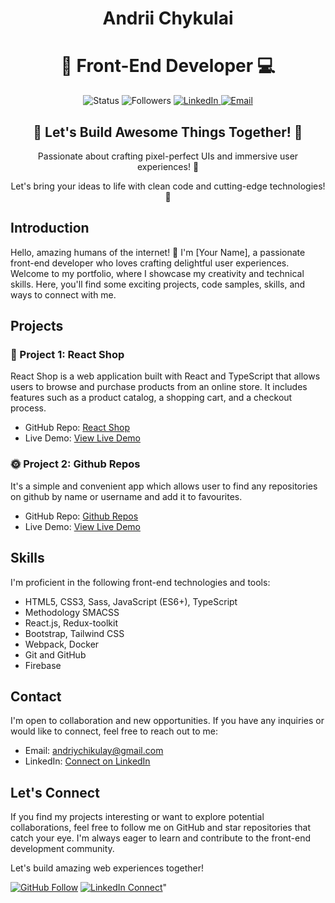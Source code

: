 <h1 align="center">Andrii Chykulai</h1>

<h1 align="center">🌟 Front-End Developer 💻</h1>

<p align="center">
  <img src="https://img.shields.io/badge/Status-Active-brightgreen.svg" alt="Status" />
  <img src="https://img.shields.io/github/followers/yourusername?label=Follow&style=social" alt="Followers" />
  <a href="https://www.linkedin.com/in/yourusername/" target="_blank">
    <img src="https://img.shields.io/badge/LinkedIn-Connect-blue" alt="LinkedIn" />
  </a>
  <a href="mailto:youremail@example.com">
    <img src="https://img.shields.io/badge/Contact-Email-red" alt="Email" />
  </a>
</p>

<div align="center">
  <h2>🚀 Let's Build Awesome Things Together! 🌟</h2>
  <p>Passionate about crafting pixel-perfect UIs and immersive user experiences! 🎨</p>
  <p>Let's bring your ideas to life with clean code and cutting-edge technologies! 🚀</p>
</div>

## Introduction

Hello, amazing humans of the internet! 👋 I'm [Your Name], a passionate front-end developer who loves crafting delightful user experiences. Welcome to my portfolio, where I showcase my creativity and technical skills. Here, you'll find some exciting projects, code samples, skills, and ways to connect with me.

## Projects

### 💼 Project 1: React Shop

React Shop is a web application built with React and TypeScript that allows users to browse and purchase products from an online store. It includes features such as a product catalog, a shopping cart, and a checkout process.

- GitHub Repo: [React Shop](https://github.com/Andriy15/react-shop)
- Live Demo: [View Live Demo](https://react-ts-theta.vercel.app/)

### 🌞 Project 2: Github Repos

It's a simple and convenient app which allows user to find any repositories on github by name or username and add it to favourites.

- GitHub Repo: [Github Repos](https://github.com/Andriy15/react-github-api)
- Live Demo: [View Live Demo](https://react-github-api-two.vercel.app/)

## Skills

I'm proficient in the following front-end technologies and tools:

- HTML5, CSS3, Sass, JavaScript (ES6+), TypeScript
- Methodology SMACSS
- React.js, Redux-toolkit
- Bootstrap, Tailwind CSS
- Webpack, Docker
- Git and GitHub
- Firebase

## Contact

I'm open to collaboration and new opportunities. If you have any inquiries or would like to connect, feel free to reach out to me:

- Email: [andriychikulay@gmail.com](mailto:andriychikulay@gmail.com)
- LinkedIn: [Connect on LinkedIn](https://www.linkedin.com/in/%D0%B0%D0%BD%D0%B4%D1%80%D1%96%D0%B9-%D1%87%D0%B8%D0%BA%D1%83%D0%BB%D0%B0%D0%B9-2a686723b/)


## Let's Connect

If you find my projects interesting or want to explore potential collaborations, feel free to follow me on GitHub and star repositories that catch your eye. I'm always eager to learn and contribute to the front-end development community.

Let's build amazing web experiences together!

[![GitHub Follow](https://img.shields.io/github/followers/yourusername?label=Follow&style=social)](https://github.com/Andriy15)
[![LinkedIn Connect](https://img.shields.io/badge/LinkedIn-Connect-blue)](https://www.linkedin.com/in/%D0%B0%D0%BD%D0%B4%D1%80%D1%96%D0%B9-%D1%87%D0%B8%D0%BA%D1%83%D0%BB%D0%B0%D0%B9-2a686723b//)"
